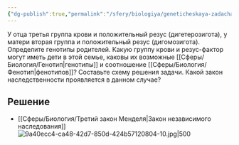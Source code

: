 ```yaml
---
{"dg-publish":true,"permalink":"/sfery/biologiya/geneticheskaya-zadacha-2-chasti-na-gruppy-krovi-1/","tags":["Генетика"]}
---
```


 У отца третья группа крови и положительный резус (дигетерозигота), у матери вторая группа и положительный резус (дигомозигота). Определите генотипы родителей. Какую группу крови и резус-фактор могут иметь дети в этой семье, каковы их возможные [[Сферы/Биология/Генотип\|генотипы]] и соотношение [[Сферы/Биология/Фенотип\|фенотипов]]? Составьте схему решения задачи. Какой закон наследственности проявляется в данном случае?
## Решение 
- [[Сферы/Биология/Третий закон Менделя\|Закон независимого наследования]]
![9a40ecc4-ca48-42d7-850d-424b57120804-10.jpg|500](/img/user/%D0%90%D1%80%D1%85%D0%B8%D0%B2/%D0%9A%D1%8D%D1%88/9a40ecc4-ca48-42d7-850d-424b57120804-10.jpg)
